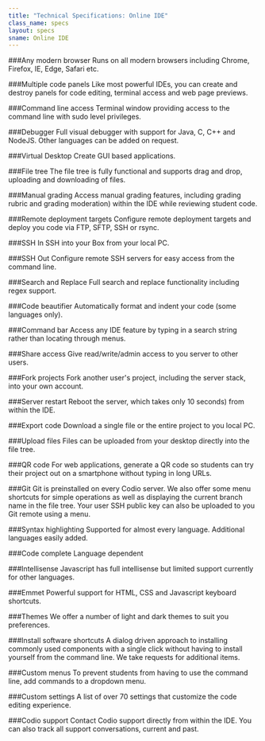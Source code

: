 ```yaml
---
title: "Technical Specifications: Online IDE"
class_name: specs
layout: specs
sname: Online IDE
---
```

###Any modern browser
Runs on all modern browsers including Chrome, Firefox, IE, Edge, Safari etc.

###Multiple code panels
Like most powerful IDEs, you can create and destroy panels for code editing, terminal access and web page previews.

###Command line access
Terminal window providing access to the command line with sudo level privileges.

###Debugger
Full visual debugger with support for Java, C, C++ and NodeJS. Other languages can be added on request.

###Virtual Desktop
Create GUI based applications.

###File tree
The file tree is fully functional and supports drag and drop, uploading and downloading of files.

###Manual grading
Access manual grading features, including grading rubric and grading moderation) within the IDE while reviewing student code.

###Remote deployment targets
Configure remote deployment targets and deploy you code via FTP, SFTP, SSH or rsync.

###SSH In
SSH into your Box from your local PC.

###SSH Out
Configure remote SSH servers for easy access from the command line.

###Search and Replace
Full search and replace functionality including regex support.

###Code beautifier
Automatically format and indent your code (some languages only).

###Command bar
Access any IDE feature by typing in a search string rather than locating through menus.

###Share access
Give read/write/admin access to you server to other users.

###Fork projects
Fork another user's project, including the server stack, into your own account.

###Server restart
Reboot the server, which takes only 10 seconds) from within the IDE.

###Export code
Download a single file or the entire project to you local PC.

###Upload files
Files can be uploaded from your desktop directly into the file tree.

###QR code
For web applications, generate a QR code so students can try their project out on a smartphone without typing in long URLs.

###Git
Git is preinstalled on every Codio server. We also offer some menu shortcuts for simple operations as well as displaying the current branch name in the file tree. Your user SSH public key can also be uploaded to you Git remote using a menu.

###Syntax highlighting
Supported for almost every language. Additional languages easily added.

###Code complete
Language dependent

###Intellisense
Javascript has full intellisense but limited support currently for other languages.

###Emmet
Powerful support for HTML, CSS and Javascript keyboard shortcuts.

###Themes
We offer a number of light and dark themes to suit you preferences.

###Install software shortcuts
A dialog driven approach to installing commonly used components with a single click without having to install yourself from the command line. We take requests for additional items.

###Custom menus
To prevent students from having to use the command line, add commands to a dropdown menu.

###Custom settings
A list of over 70 settings that customize the code editing experience.

###Codio support
Contact Codio support directly from within the IDE. You can also track all support conversations, current and past.
